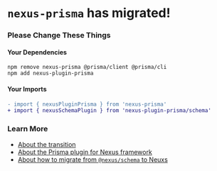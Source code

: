 # `nexus-prisma` has migrated!

### Please Change These Things

#### Your Dependencies

```
npm remove nexus-prisma @prisma/client @prisma/cli
npm add nexus-plugin-prisma
```

#### Your Imports

```diff
- import { nexusPluginPrisma } from 'nexus-prisma'
+ import { nexusSchemaPlugin } from 'nexus-plugin-prisma/schema'
```

### Learn More

- [About the transition](https://nxs.li/nexus-prisma-to-nexus-plugin-prisma/about)
- [About the Prisma plugin for Nexus framework](https://nxs.li/plugins/prisma)
- [About how to migrate from `@nexus/schema` to Neuxs ](https://nxs.li/schema-to-framework/migrate)
